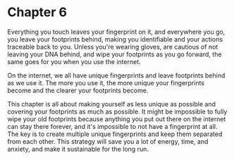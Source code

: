 # Chapter 6

Everything you touch leaves your fingerprint on it, and everywhere you go, you leave your footprints behind, making you identifiable and your actions traceable back to you. Unless you're wearing gloves, are cautious of not leaving your DNA behind, and wipe your footprints as you go forward, the same goes for you when you use the internet.

On the internet, we all have unique fingerprints and leave footprints behind as we use it. The more you use it, the more unique your fingerprints become and the clearer your footprints become.

This chapter is all about making yourself as less unique as possible and covering your footprints as much as possible. It might be impossible to fully wipe your old footprints because anything you put out there on the internet can stay there forever, and it's impossible to not have a fingerprint at all. The key is to create multiple unique fingerprints and keep them separated from each other. This strategy will save you a lot of energy, time, and anxiety, and make it sustainable for the long run.
